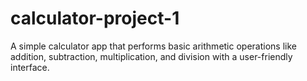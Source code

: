 # calculator-project-1
A simple calculator app that performs basic arithmetic operations like addition, subtraction, multiplication, and division with a user-friendly interface.
